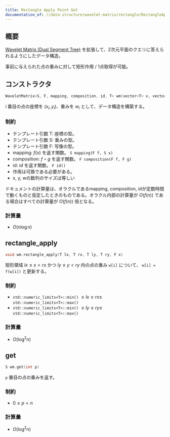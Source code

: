 ```yaml
---
title: Rectangle Apply Point Get
documentation_of: //data-structure/wavelet-matrix/rectangle/RectangleApplyPointGet.hpp
---
```


## 概要

[Wavelet Matrix (Dual Segment Tree)](../WaveletMatrixDualSegtree.hpp) を拡張して、2次元平面のクエリに答えられるようにしたデータ構造。

事前に与えられた点の重みに対して矩形作用 / 1点取得が可能。 

## コンストラクタ

```cpp
WaveletMatrix<S, F, mapping, composition, id, T> wm(vector<T> x, vector<T> y, vector<S> w)
```
$i$ 番目の点の座標を $(x_i, y_i)$、重みを $w_i$ として、データ構造を構築する。

### 制約

- テンプレート引数 T: 座標の型。
- テンプレート引数 S: 重みの型。
- テンプレート引数 F: 写像の型。
- mapping: $f(x)$ を返す関数。 `S mapping(F f, S x)`
- composition: $f \circ g$ を返す関数。 `F composition(F f, F g)`
- id: $id$ を返す関数。 `F id()`
- 作用は可換である必要がある。
- x, y, wの数列のサイズは等しい


ドキュメントの計算量は、オラクルであるmapping, composition, idが定数時間で動くものと仮定したときのものである。オラクル内部の計算量が 
$O(f(n))$ である場合はすべての計算量が $O(f(n))$ 倍となる。


### 計算量
- $O(n\log{n})$

## rectangle_apply

```cpp
void wm.rectangle_apply(T lx, T rx, T ly, T ry, F x)
```

矩形領域 $lx \leq x \lt rx$ かつ $ly \leq y \lt ry$ 内の点の重み `w[i]` について、 `w[i] = f(w[i])` と更新する。

### 制約

- `std::numeric_limits<T>::min()` $\leq lx \leq rx \leq$ `std::numeric_limits<T>::max()`
- `std::numeric_limits<T>::min()` $\leq ly \leq ry \leq$ `std::numeric_limits<T>::max()`


### 計算量
- $O(\log^2{n})$

## get

```cpp
S wm.get(int p)
```

`p` 番目の点の重みを返す。

### 制約

- $0 \leq p \lt n$ 


### 計算量
- $O(\log^2{n})$